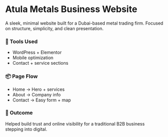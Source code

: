 # Atula Metals Business Website

A sleek, minimal website built for a Dubai-based metal trading firm. Focused on structure, simplicity, and clean presentation.

### 🔧 Tools Used
- WordPress + Elementor
- Mobile optimization
- Contact + service sections

### 📦 Page Flow
- Home → Hero + services
- About → Company info
- Contact → Easy form + map

### 🎯 Outcome
Helped build trust and online visibility for a traditional B2B business stepping into digital.
